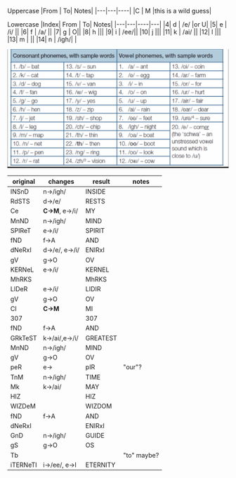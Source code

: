 
Uppercase
|From | To| Notes|
|---|---|----|
|C | M |this is a wild guess|

Lowercase
|Index| From | To| Notes|
|---|---|----|---|
|4|  d | /e/ |or U|
|5|  e | /i/ ||
|6|  f | /a/ ||
|7|  g | O||
|8|  h |||
|9|  i | /ee/||
|10| j |||
|11| k | /ai/ ||
|12| l |||
|13| m | ||
|14| n | /igh/| |

![](../images/phonemes.png)




| original | changes | result | notes |
| ----------- | ----------- | -----| -----|
INSnD   | n->/igh/          | INSIDE |  |
RdSTS   | d->/e/            | RESTS |  |
Ce      | **C->M**, e->/i/  | MY| |
MnND    | n->/igh/          | MIND | |
SPIReT  | e->/i/            | SPIRIT | |
fND     | f->A              | AND | |
dNeRxI  | d->/e/, e->/i/    | ENIRxI | |
gV      | g->O              | OV | |
KERNeL  | e->/i/            | KERNEL | |
MhRKS   |                   | MhRKS | |
LIDeR   | e->/i/            | LIDIR | |
gV      | g->O              | OV | |
CI      | **C->M**          | MI | |
307     |                   | 307 | |
fND     | f->A              | AND | |
GRkTeST | k->/ai/,e->/i/    | GREATEST | |
MnND    | n->/igh/          | MIND | |
gV      | g->O              | OV | |
peR     | e->               | pIR | "our"?|
TnM     | n->/igh/          | TIME | |
Mk      | k->/ai/           | MAY | |
HIZ     |                   | HIZ | |
WIZDeM  |                   | WIZDOM | |
fND     | f->A              | AND | |
dNeRxI  |                   | ENIRxI | |
GnD     | n->/igh/          | GUIDE | |
gS      | g->O              | OS | |
Tb      |                   | | "to" maybe?|
iTERNeTI | i->/ee/, e->I       | ETERNITY | |